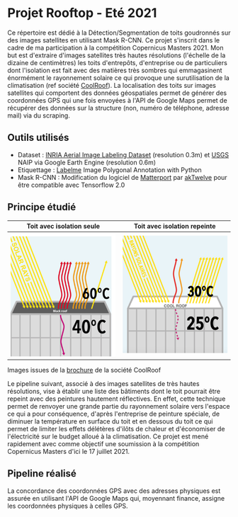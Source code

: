 # Projet Rooftop - Eté 2021
Ce répertoire est dédié à la Détection/Segmentation de toits goudronnés sur des images satellites en utilisant Mask R-CNN. Ce projet s'inscrit dans le cadre de ma participation à la compétition Copernicus Masters 2021. Mon but est d'extraire d'images satellites très hautes résolutions (l'échelle de la dizaine de centimètres) les toits d'entrepôts, d'entreprise ou de particuliers dont l'isolation est fait avec des matières très sombres qui emmagasinent énormément le rayonnement solaire ce qui provoque une surutilisation de la climatisation (ref société [CoolRoof](https://coolroof-france.com/en/)). La localisation des toits sur images satellites qui comportent des données géospatiales permet de générer des coordonnées GPS qui une fois envoyées à l'API de Google Maps permet de récupérer des données sur la structure (non, numéro de téléphone, adresse mail) via du scraping. 

## Outils utilisés 

- Dataset : [INRIA Aerial Image Labeling Dataset](https://project.inria.fr/aerialimagelabeling/) (resolution 0.3m) et [USGS](https://earthexplorer.usgs.gov/) NAIP via Google Earth Engine (resolution 0.6m)
- Etiquettage : [Labelme](https://github.com/wkentaro/labelme) Image Polygonal Annotation with Python
- Mask R-CNN : Modification du logiciel de [Matterport](https://github.com/matterport/Mask_RCNN) par [akTwelve](https://github.com/akTwelve/Mask_RCNN) pour être compatible avec Tensorflow 2.0



## Principe étudié 


Toit avec isolation seule            |  Toit avec isolation repeinte
:-------------------------:|:-------------------------:
<img src="https://github.com/vintel38/RoofTop/blob/main/doc/images/heat.png" width="300" /> | <img src="https://github.com/vintel38/RoofTop/blob/main/doc/images/cool.png"  width="300" />
Images issues de la [brochure](https://coolroof-france.com/wp-content/uploads/2021/05/plaquette_commerciale_en-1.pdf) de la société CoolRoof   

Le pipeline suivant, associé à des images satellites de très hautes résolutions, vise à établir une liste des bâtiments dont le toit pourrait être repeint avec des peintures hautement réflectives. En effet, cette technique permet de renvoyer une grande partie du rayonnement solaire vers l'espace ce qui a pour conséquence, d'après l'entreprise de peinture spéciale, de diminuer la température en surface du toit et en dessous du toit ce qui permet de limiter les effets délétères d'ilôts de chaleur et d'économiser de l'électricité sur le budget alloué à la climatisation. Ce projet est mené rapidement avec comme objectif une soumission à la compétition Copernicus Masters d'ici le 17 juillet 2021. 

## Pipeline réalisé


La concordance des coordonnées GPS avec des adresses physiques est assurée en utilisant l'API de Google Maps qui, moyennant finance, assigne les coordonnées physiques à celles GPS. 
